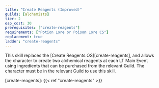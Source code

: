 ```yaml
---
title: "Create Reagents (Improved)"
guilds: [alchemists]
tier: 2
osp_cost: 30
prerequisites: ["create-reagents"]
requirements: ["Potion Lore or Poison Lore CS"]
replacement: true
ladder: "create-reagents"
---
```

This skill replaces the [Create Reagents OS][create-reagents], and allows the character to create two alchemical reagents at each LT Main Event using ingredients that can be purchased from the relevant Guild. The character must be in the relevant Guild to use this skill.

[create-reagents]: {{< ref "create-reagents" >}}